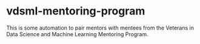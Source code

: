# vdsml-mentoring-program
This is some automation to pair mentors with mentees from the Veterans in Data Science and Machine Learning Mentoring Program.

